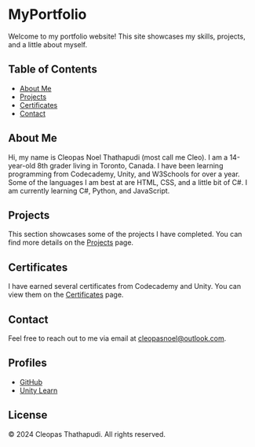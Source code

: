 # MyPortfolio

Welcome to my portfolio website! This site showcases my skills, projects, and a little about myself.

## Table of Contents
- [About Me](#about-me)
- [Projects](#projects)
- [Certificates](#certificates)
- [Contact](#contact)

## About Me
Hi, my name is Cleopas Noel Thathapudi (most call me Cleo). I am a 14-year-old 8th grader living in Toronto, Canada. I have been learning programming from Codecademy, Unity, and W3Schools for over a year. Some of the languages I am best at are HTML, CSS, and a little bit of C#. I am currently learning C#, Python, and JavaScript.

## Projects
This section showcases some of the projects I have completed. You can find more details on the [Projects](projects.html) page.

## Certificates
I have earned several certificates from Codecademy and Unity. You can view them on the [Certificates](certificates.html) page.

## Contact
Feel free to reach out to me via email at [cleopasnoel@outlook.com](mailto:cleopasnoel@outlook.com).

## Profiles
- [GitHub](https://github.com/CleopasNT)
- [Unity Learn](https://learn.unity.com/u/662af5d9edbc2a22cbf51de8?tab=profile)

## License
&copy; 2024 Cleopas Thathapudi. All rights reserved.
